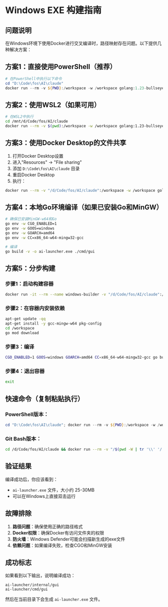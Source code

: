 # Windows EXE 构建指南

## 问题说明
在Windows环境下使用Docker进行交叉编译时，路径映射存在问题。以下提供几种解决方案：

## 方案1：直接使用PowerShell（推荐）

```powershell
# 在PowerShell中执行以下命令
cd "D:\Code\fos\AI\claude"
docker run --rm -v ${PWD}:/workspace -w /workspace golang:1.23-bullseye bash -c "apt-get update -qq && apt-get install -y gcc-mingw-w64 pkg-config && go mod download && CGO_ENABLED=1 GOOS=windows GOARCH=amd64 CC=x86_64-w64-mingw32-gcc go build -v -o ai-launcher.exe ./cmd/gui"
```

## 方案2：使用WSL2（如果可用）

```bash
# 在WSL2中执行
cd /mnt/d/Code/fos/AI/claude
docker run --rm -v $(pwd):/workspace -w /workspace golang:1.23-bullseye bash -c "apt-get update -qq && apt-get install -y gcc-mingw-w64 pkg-config && go mod download && CGO_ENABLED=1 GOOS=windows GOARCH=amd64 CC=x86_64-w64-mingw32-gcc go build -v -o ai-launcher.exe ./cmd/gui"
```

## 方案3：使用Docker Desktop的文件共享

1. 打开Docker Desktop设置
2. 进入"Resources" -> "File sharing"
3. 添加 `D:\Code\fos\AI\claude` 目录
4. 重启Docker Desktop
5. 执行：

```bash
docker run --rm -v "/d/Code/fos/AI/claude":/workspace -w /workspace golang:1.23-bullseye bash -c "apt-get update -qq && apt-get install -y gcc-mingw-w64 pkg-config && go mod download && CGO_ENABLED=1 GOOS=windows GOARCH=amd64 CC=x86_64-w64-mingw32-gcc go build -v -o ai-launcher.exe ./cmd/gui"
```

## 方案4：本地Go环境编译（如果已安装Go和MinGW）

```bash
# 确保已安装MinGW-w64和Go
go env -w CGO_ENABLED=1
go env -w GOOS=windows
go env -w GOARCH=amd64
go env -w CC=x86_64-w64-mingw32-gcc

# 编译
go build -v -o ai-launcher.exe ./cmd/gui
```

## 方案5：分步构建

### 步骤1：启动构建容器
```bash
docker run -it --rm --name windows-builder -v "/d/Code/fos/AI/claude":/workspace golang:1.23-bullseye bash
```

### 步骤2：在容器内安装依赖
```bash
apt-get update -qq
apt-get install -y gcc-mingw-w64 pkg-config
cd /workspace
go mod download
```

### 步骤3：编译
```bash
CGO_ENABLED=1 GOOS=windows GOARCH=amd64 CC=x86_64-w64-mingw32-gcc go build -v -o ai-launcher.exe ./cmd/gui
```

### 步骤4：退出容器
```bash
exit
```

## 快速命令（复制粘贴执行）

### PowerShell版本：
```powershell
cd "D:\Code\fos\AI\claude"; docker run --rm -v ${PWD}:/workspace -w /workspace golang:1.23-bullseye bash -c "apt-get update -qq && apt-get install -y gcc-mingw-w64 pkg-config && go mod download && CGO_ENABLED=1 GOOS=windows GOARCH=amd64 CC=x86_64-w64-mingw32-gcc go build -v -o ai-launcher.exe ./cmd/gui"
```

### Git Bash版本：
```bash
cd /d/Code/fos/AI/claude && docker run --rm -v "/$(pwd -W | tr '\\' '/'):/workspace" -w /workspace golang:1.23-bullseye bash -c "apt-get update -qq && apt-get install -y gcc-mingw-w64 pkg-config && go mod download && CGO_ENABLED=1 GOOS=windows GOARCH=amd64 CC=x86_64-w64-mingw32-gcc go build -v -o ai-launcher.exe ./cmd/gui"
```

## 验证结果

编译成功后，你应该看到：
- `ai-launcher.exe` 文件，大小约 25-30MB
- 可以在Windows上直接双击运行

## 故障排除

1. **路径问题**：确保使用正确的路径格式
2. **Docker权限**：确保Docker有访问文件夹的权限
3. **防火墙**：Windows Defender可能会扫描新生成的exe文件
4. **依赖问题**：如果编译失败，检查CGO和MinGW安装

## 成功标志

如果看到以下输出，说明编译成功：
```
ai-launcher/internal/gui
ai-launcher/cmd/gui
```

然后在当前目录下会生成 `ai-launcher.exe` 文件。